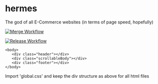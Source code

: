 # hermes
The god of all E-Commerce websites (in terms of page speed, hopefully)

[![Merge Workflow](https://github.com/tryamigo/hermes/actions/workflows/merge-workflow.yml/badge.svg)](https://github.com/tryamigo/hermes/actions/workflows/merge-workflow.yml)

[![Release Workflow](https://github.com/tryamigo/hermes/actions/workflows/release-workflow.yml/badge.svg)](https://github.com/tryamigo/hermes/actions/workflows/release-workflow.yml)


```
<body>
   <div class="header"></div>
   <div class="scrollableBody"></div>
   <div class="footer"></div>
</body>
```

Import 'global.css' and keep the div structure as above for all html files